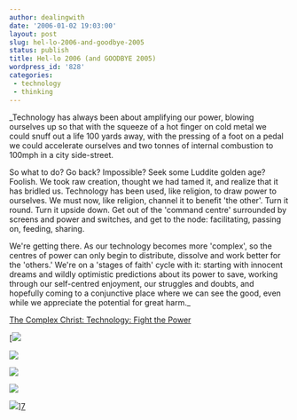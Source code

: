 ```yaml
---
author: dealingwith
date: '2006-01-02 19:03:00'
layout: post
slug: hel-lo-2006-and-goodbye-2005
status: publish
title: Hel-lo 2006 (and GOODBYE 2005)
wordpress_id: '828'
categories:
 - technology
 - thinking
---
```


_Technology has always been about amplifying our power, blowing ourselves up
so that with the squeeze of a hot finger on cold metal we could snuff out a
life 100 yards away, with the pressing of a foot on a pedal we could
accelerate ourselves and two tonnes of internal combustion to 100mph in a city
side-street.

So what to do? Go back? Impossible? Seek some Luddite golden age? Foolish. We
took raw creation, thought we had tamed it, and realize that it has bridled
us. Technology has been used, like religion, to draw power to ourselves. We
must now, like religion, channel it to benefit 'the other'. Turn it round.
Turn it upside down. Get out of the 'command centre' surrounded by screens and
power and switches, and get to the node: facilitating, passing on, feeding,
sharing.

We're getting there. As our technology becomes more 'complex', so the centres
of power can only begin to distribute, dissolve and work better for the
'others.' We're on a 'stages of faith' cycle with it: starting with innocent
dreams and wildly optimistic predictions about its power to save, working
through our self-centred enjoyment, our struggles and doubts, and hopefully
coming to a conjunctive place where we can see the good, even while we
appreciate the potential for great harm._

[The Complex Christ: Technology: Fight the Power][1]

[![][2]

![][3]

![][4]

![][5]

![][6]][7]

   [1]: http://thecomplexchrist.typepad.com/the_complex_christ/2006/01/technology_figh.html#more

   [2]: http://danielsjourney.com/blog/files/2006/01/zzzzzz7654305.jpg

   [3]: http://danielsjourney.com/blog/files/2006/01/zzzzzz7654306.jpg

   [4]: http://danielsjourney.com/blog/files/2006/01/zzzzzz7654308.jpg

   [5]: http://danielsjourney.com/blog/files/2006/01/zzzzzz7654311.jpg

   [6]: http://danielsjourney.com/blog/files/2006/01/zzzzzz7654312.jpg

   [7]: http://gapingvoid.com

